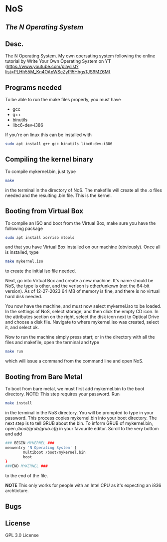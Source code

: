 # NoS
## _The N Operating System_




## Desc.

The N Operating System. My own opersating system following the online tutorial by Write Your Own Operating System on YT (https://www.youtube.com/playlist?list=PLHh55M_Kq4OApWScZyPl5HhgsTJS9MZ6M).

## Programs needed
To be able to run the make files properly, you must have
- gcc
- g++
- binutils
- libc6-dev-i386

If you're on linux this can be installed with 
``` sh
sudo apt install g++ gcc binutils libc6-dev-i386
```

## Compiling the kernel binary
To compile mykernel.bin, just type
``` sh
make
```
in the terminal in the directory of NoS. The makefile will create all the .o files needed and the resulting .bin file. This is the kernel.

## Booting from Virtual Box
To compile an ISO and boot from the Virtual Box, make sure you have the following package
``` sh
sudo apt install xorriso mtools
```
and that you have Virtual Box installed on our machine (obviously).
Once all is installed, type
``` sh
make mykernel.iso
```
to create the initial iso file needed.

Next, go into Virtual Box and create a new machine. It's name should be NoS, the type is other, and the verison is other/unkown (not the 64-bit version).
As of 12-27-2023 64 MB of memory is fine, and there is no virtual hard disk needed.

You now have the machine, and must now select mykernel.iso to be loaded. In the settings of NoS, select storage, and then click the empty CD icon. In the attributes section on the right, select the disk icon next to Optical Drive and choose a disk file. Navigate to where mykernel.iso was created, select it, and select ok.

Now to run the machine simply press start; or in the directory with all the files and makefile, open the terminal and type

``` sh
make run
```

which will issue a command from the command line and open NoS.

## Booting from Bare Metal
To boot from bare metal, we must first add mykernel.bin to the boot directory. NOTE: This step requires your password. Run 
``` sh
make install
```
in the terminal in the NoS directory. You will be prompted to type in your password. This process copies mykernel.bin into your boot directory. The next step is to tell GRUB about the bin.
To inform GRUB of mykernel.bin, open _/boot/grub/grub.cfg_ in your favourite editor. Scroll to the very bottom and add

``` sh 
### BEGIN MYKERNEL ###
menuentry 'N Operating System' {
        multiboot /boot/mykernel.bin
        boot
}
###END MYKERNEL ###
```

to the end of the file.

**NOTE** This only works for people with an Intel CPU as it's expecting an i836 archticture.

## Bugs

## License

GPL 3.0 License

